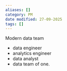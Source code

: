 ```yaml
---
aliases: []
category: PM
date modified: 27-09-2025
tags: []
---
```

Modern data team
- data engineer
- analytics engineer
- data analyst
- data team of one.